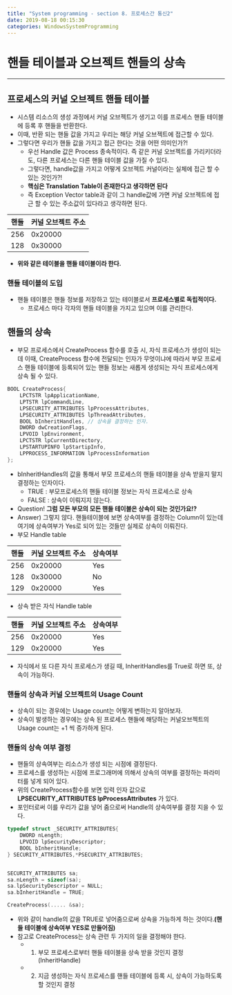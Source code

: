 ```yaml
---
title: "System programming - section 8. 프로세스간 통신2"
date: 2019-08-18 00:15:30
categories: WindowsSystemProgramming
---
```

# 핸들 테이블과 오브젝트 핸들의 상속
---
## 프로세스의 커널 오브젝트 핸들 테이블
- 시스템 리소스의 생성 과정에서 커널 오브젝트가 생기고 이를 프로세스 핸들 테이블에 등록 후 핸들을 반환한다.
- 이때, 반환 되는 핸들 값을 가지고 우리는 해당 커널 오브젝트에 접근할 수 있다.
- 그렇다면 우리가 핸들 값을 가지고 접근 한다는 것을 어떤 의미인가?!
    - 우선 Handle 값은 Process 종속적이다. 즉 같은 커널 오브젝트를 가리키더라도, 다른 프로세스는 다른 핸들 테이블 값을 가질 수 있다.
    - 그렇다면, handle값을 가지고 어떻게 오브젝트 커널이라는 실체에 접근 할 수 있는 것인가?!
    - **핵심은 Translation Table이 존재한다고 생각하면 된다**
    - 즉 Exception Vector table과 같이 그 handle값에 가면 커널 오브젝트에 접근 할 수 있는 주소값이 있다라고 생각하면 된다.

| 핸들 | 커널 오브젝트 주소 |
| --- | --- |
| 256 | 0x20000 |
| 128 | 0x30000 |
- **위와 같은 테이블을 핸들 테이블이라 한다.**

### 핸들 테이블의 도입
- 핸들 테이블은 핸들 정보를 저장하고 있는 테이블로서 **프로세스별로 독립적이다.**
    - 프로세스 마다 각자의 핸들 테이블을 가지고 있으며 이를 관리한다.

## 핸들의 상속
- 부모 프로세스에서 CreateProcess 함수를 호출 시, 자식 프로세스가 생성이 되는데 이때, CreateProcess 함수에 전달되는 인자가 무엇이냐에 따라서 부모 프로세스 핸들 테이블에 등록되어 있는 핸들 정보는 새롭게 생성되는 자식 프로세스에게 상속 될 수 있다.
```c++
BOOL CreateProcess{
    LPCTSTR lpApplicationName,
    LPTSTR lpCommandLine,
    LPSECURITY_ATTRIBUTES lpProcessAttributes,
    LPSECURITY_ATTRIBUTES lpThreadAttributes,
    BOOL bInheritHandles, // 상속을 결정하는 인자.
    DWORD dwCreationFlags,
    LPVOID lpEnvironment,
    LPCTSTR lpCurrentDirectory,
    LPSTARTUPINFO lpStartipInfo,
    LPPROCESS_INFORMATION lpProcessInformation
};
```
- bInheritHandles의 값을 통해서 부모 프로세스의 핸들 테이블을 상속 받을지 말지 결정하는 인자이다.
    - TRUE : 부모프로세스의 핸들 테이블 정보는 자식 프로세스로 상속
    - FALSE : 상속이 이뤄지지 않는다.
- Question! **그럼 모든 부모의 모든 핸들 테이블은 상속이 되는 것인가요!?**
- Answer) 그렇지 않다. 핸들테이블에 보면 상속여부를 결정하는 Column이 있는데 여기에 상속여부가 Yes로 되어 있는 것들만 실제로 상속이 이뤄진다.
- 부모 Handle table

| 핸들 | 커널 오브젝트 주소 | 상속여부 |
| --- | --- | --- |
| 256 | 0x20000 | Yes |
| 128 | 0x30000 | No |
| 129 | 0x20000 | Yes |

- 상속 받은 자식 Handle table

| 핸들 | 커널 오브젝트 주소 | 상속여부 |
| --- | --- | --- |
| 256 | 0x20000 | Yes |
| 129 | 0x20000 | Yes |

- 자식에서 또 다른 자식 프로세스가 생길 때, InheritHandles를 True로 하면 또, 상속이 가능하다.

### 핸들의 상속과 커널 오브젝트의 Usage Count
- 상속이 되는 경우에는 Usage count는 어떻게 변하는지 알아보자.
- 상속이 발생하는 경우에는 상속 된 프로세스 핸들에 해당하는 커널오브젝트의 Usage count는 +1 씩 증가하게 된다.

### 핸들의 상속 여부 결정
- 핸들의 상속여부는 리소스가 생성 되는 시점에 결정된다.
- 프로세스를 생성하는 시점에 프로그래머에 의해서 상속의 여부를 결정하는 파라미터를 넣게 되어 있다.
- 위의 CreateProcess함수를 보면 입력 인자 값으로 **LPSECURITY_ATTRIBUTES lpProcessAttributes** 가 있다.
- 포인터로써 이를 우리가 값을 넣어 줌으로써 Handle의 상속여부를 결정 지을 수 있다.
```c++
typedef struct _SECURITY_ATTRIBUTES{
    DWORD nLength;
    LPVOID lpSecurityDescriptor;
    BOOL bInheritHandle;
} SECURITY_ATTRIBUTES,*PSECURITY_ATTRIBUTES;


SECURITY_ATTRIBUTES sa;
sa.nLength = sizeof(sa);
sa.lpSecurityDescriptor = NULL;
sa.bInheritHandle = TRUE;

CreateProcess(..... &sa);
```

- 위와 같이 handle의 값을 TRUE로 넣어줌으로써 상속을 가능하게 하는 것이다.**(핸들 테이블에 상속여부 YES로 만들어짐)**
- 참고로 CreateProcess는 상속 관련 두 가지의 일을 결정해야 한다.
    - 1. 부모 프로세스로부터 핸들 테이블을 상속 받을 것인지 결정(InheritHandle)
    - 2. 지금 생성하는 자식 프로세스를 핸들 테이블에 등록 시, 상속이 가능하도록 할 것인지 결정
    
